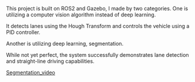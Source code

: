This project is built on ROS2 and Gazebo, I made by two categories.
One is utilizing a computer vision algorithm instead of deep learning.

It detects lanes using the Hough Transform and controls the vehicle using a PID controller.

Another is utilizing deep learning, segmentation.


While not yet perfect, the system successfully demonstrates lane detection and straight-line driving capabilities.

[Segmentation_video](DL_output1.avi)
